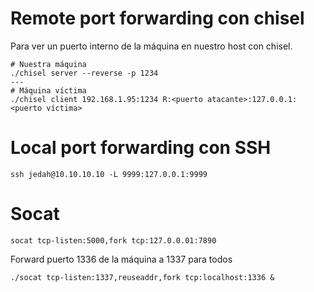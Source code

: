 
# Remote port forwarding con chisel
Para ver un puerto interno de la máquina en nuestro host con chisel.

```
# Nuestra máquina
./chisel server --reverse -p 1234
---
# Máquina víctima
./chisel client 192.168.1.95:1234 R:<puerto atacante>:127.0.0.1:<puerto víctima>
```

# Local port forwarding con SSH

```
ssh jedah@10.10.10.10 -L 9999:127.0.0.1:9999
```

# Socat

```
socat tcp-listen:5000,fork tcp:127.0.0.01:7890
```

Forward puerto 1336 de la máquina a 1337 para todos
```
./socat tcp-listen:1337,reuseaddr,fork tcp:localhost:1336 &
```